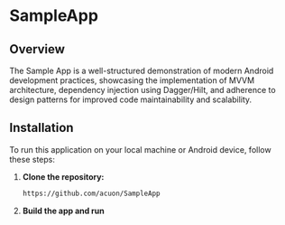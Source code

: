 # SampleApp

## Overview
The Sample App is a well-structured demonstration of modern Android development practices, showcasing the implementation of MVVM architecture, dependency injection using Dagger/Hilt, and adherence to design patterns for improved code maintainability and scalability.

## Installation
To run this application on your local machine or Android device, follow these steps:

1. **Clone the repository:**
   ```bash
   https://github.com/acuon/SampleApp

2. **Build the app and run**
